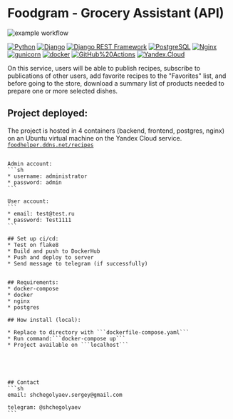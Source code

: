 # Foodgram - Grocery Assistant (API)
![example workflow](https://github.com/Shchegolyaev/foodgram-project-react/actions/workflows/main.yml/badge.svg)

[![Python](https://img.shields.io/badge/-Python-464646?style=flat-square&logo=Python)](https://www.python.org/)
[![Django](https://img.shields.io/badge/-Django-464646?style=flat-square&logo=Django)](https://www.djangoproject.com/)
[![Django REST Framework](https://img.shields.io/badge/-Django%20REST%20Framework-464646?style=flat-square&logo=Django%20REST%20Framework)](https://www.django-rest-framework.org/)
[![PostgreSQL](https://img.shields.io/badge/-PostgreSQL-464646?style=flat-square&logo=PostgreSQL)](https://www.postgresql.org/)
[![Nginx](https://img.shields.io/badge/-NGINX-464646?style=flat-square&logo=NGINX)](https://nginx.org/ru/)
[![gunicorn](https://img.shields.io/badge/-gunicorn-464646?style=flat-square&logo=gunicorn)](https://gunicorn.org/)
[![docker](https://img.shields.io/badge/-Docker-464646?style=flat-square&logo=docker)](https://www.docker.com/)
[![GitHub%20Actions](https://img.shields.io/badge/-GitHub%20Actions-464646?style=flat-square&logo=GitHub%20actions)](https://github.com/features/actions)
[![Yandex.Cloud](https://img.shields.io/badge/-Yandex.Cloud-464646?style=flat-square&logo=Yandex.Cloud)](https://cloud.yandex.ru/)

On this service, users will be able to publish recipes, subscribe to publications of other users, add favorite recipes to the "Favorites" list, and before going to the store, download a summary list of products needed to prepare one or more selected dishes.

## Project deployed:
The project is hosted in 4 containers (backend, frontend, postgres, nginx) on 
an Ubuntu virtual machine on the Yandex Cloud service.
<code>[foodhelper.ddns.net/recipes](http://foodhelper.ddns.net/recipes)
</code>
``````

Admin account:
```sh
* username: administrator
* password: admin
```

User account:
```
* email: test@test.ru
* password: Test1111
```

## Set up ci/cd:
* Test on flake8
* Build and push to DockerHub
* Push and deploy to server
* Send message to telegram (if successfully)


## Requirements:
* docker-compose
* docker
* nginx
* postgres

## How install (local):

* Replace to directory with ```dockerfile-compose.yaml```
* Run command:```docker-compose up```
* Project available on ```localhost```





## Contact
```sh
email: shchegolyaev.sergey@gmail.com

telegram: @shchegolyaev
```